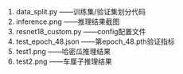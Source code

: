 1. data_split.py          ——训练集/验证集划分代码
2. inference.png          ——推理结果截图
3. resnet18_custom.py     ——config配置文件
4. test_epoch_48.json     ——第epoch_48.pth验证指标
5. test1.png              ——哈密瓜推理结果
6. test2.png              ——车厘子推理结果
